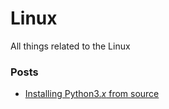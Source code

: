 # Linux
All things related to the Linux

### Posts

- [Installing Python3.*x* from source](install_python3_from_source.md)